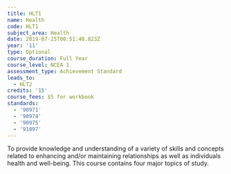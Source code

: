```yaml
---
title: HLT1
name: Health
code: HLT1
subject_area: Health
date: 2019-07-25T00:51:40.823Z
year: '11'
type: Optional
course_duration: Full Year
course_level: NCEA 1
assessment_type: Achievement Standard
leads_to:
  - HLT2
credits: '15'
course_fees: $5 for workbook
standards:
  - '90971'
  - '90974'
  - '90975'
  - '91097'
---
```

To provide knowledge and understanding of a variety of skills and concepts related to enhancing and/or maintaining relationships as well as individuals health and well-being. This course contains four major topics of study.
